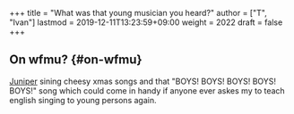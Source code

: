 +++
title = "What was that young musician you heard?"
author = ["T", "Ivan"]
lastmod = 2019-12-11T13:23:59+09:00
weight = 2022
draft = false
+++

## On wfmu? {#on-wfmu}

[Juniper](http://michaelshelley.net/juniper/) sining cheesy xmas songs and that "BOYS! BOYS! BOYS!
BOYS! BOYS!" song which could come in handy if anyone ever askes
my to teach english singing to young persons again.

